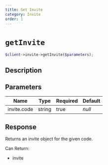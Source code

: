 ```yaml
---
title: Get Invite
category: Invite
order: 1
---
```


# `getInvite`

```php
$client->invite->getInvite($parameters);
```

## Description



## Parameters


Name | Type | Required | Default
--- | --- | --- | ---
invite.code | string | true | *null*

## Response

Returns an invite object for the given code.

Can Return:

* invite
